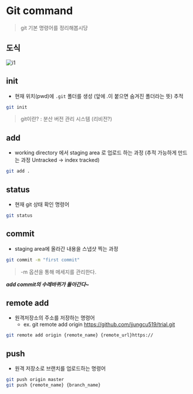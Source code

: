 # Git command

> git 기본 명령어를 정리해봅시당

## 도식
![i1](https://git-scm.com/book/en/v2/images/areas.png)

## init
- 현재 위치(pwd)에 `.git` 폴더를 생성 (앞에 .이 붙으면 숨겨진 폴더라는 뜻) 추적

```bash
git init
```

> git이란? : 분산 버전 관리 시스템 (리비전?)

## add
- working directory 에서 staging area 로 업로드 하는 과정 (추적 가능하게 만드는 과정 Untracked -> index tracked)


```bash
git add .
```

## status
- 현재 git 상태 확인 명령어
```bash
git status
```

## commit
- staging area에 올라간 내용을 스냅샷 찍는 과정
```bash
git commit -m "first commit"
```

> -m 옵션을 통해 메세지를 관리한다.


***add commit의 수레바퀴가 돌아간다~***

## remote add
- 원격저장소의 주소를 저장하는 명령어
    - ex. git remote add origin https://github.com/jjungcu519/trial.git

```bash
git remote add origin {remote_name} {remote_url}https://
```

## push
- 원격 저장소로 브랜치를 업로드하는 명령어
```bash
git push origin master
git push {remote_name} {branch_name}
```